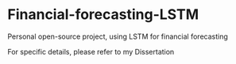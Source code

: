 # Financial-forecasting-LSTM
Personal open-source project, using LSTM for financial forecasting


For specific details, please refer to my Dissertation
